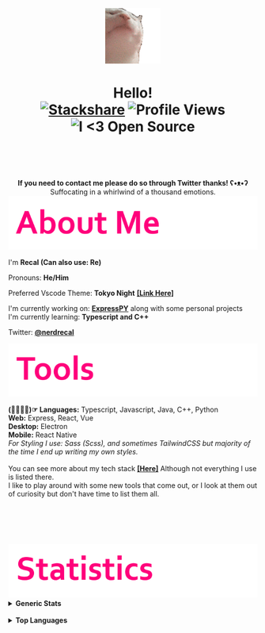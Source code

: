 

<div align="center">
<img src="https://github.com/Recal/Recal/blob/master/catjam.gif"/><br/>
<h1>
<div align="center">
  Hello!
  <br/>
  <a href="https://stackshare.io/recal/stack"><img alt="Stackshare" src="http://img.shields.io/badge/tech-stack-0690fa.svg?style=flat"></a>
  <img alt="Profile Views" src="https://komarev.com/ghpvc/?username=recal&color=blue&style=flat">
  <img alt="I <3 Open Source" src="https://badgen.net/badge/Open%20Source%20%3F/Yes%21/blue?icon=github">
  <br/>
  
  <img alt="" src="http://ForTheBadge.com/images/badges/winter-is-coming.svg">
  <img alt="" src="https://forthebadge.com/images/badges/fuck-it-ship-it.svg"><br/>
  <img alt="" src="https://forthebadge.com/images/badges/powered-by-coffee.svg">
</div>
</h1>
</div>

<div align="center"><b>If you need to contact me please do so through Twitter thanks! ʕ•ᴥ•ʔ</b></div>
<div align="center">Suffocating in a whirlwind of a thousand emotions.</div>

<img src="https://github.com/Recal/Recal/blob/master/a1.png"/>
  <p>I'm <b>Recal (Can also use: Re)</b></p>
  <p>Pronouns: <b>He/Him</b></p>
  <p>
    Preferred Vscode Theme: <b>Tokyo Night</b> <a href="https://marketplace.visualstudio.com/items?itemName=enkia.tokyo-night"><b>[Link Here]</b></a>
  </p>
  <p>
    I'm currently working on: <a href="https://github.com/loganlilypad/expresspy"><b>ExpressPY</b></a> along with some personal projects<br> 
    I'm currently learning: <b>Typescript and C++</b>
  </p>
  <p>
    Twitter: <a href="https://twitter.com/nerdrecal/"><b>@nerdrecal</b></a>
  </p>

<img src="https://github.com/Recal/Recal/blob/master/a2.png"/>
 <br>
  <p><b>(☞ﾟ∀ﾟ)☞ Languages:</b> Typescript, Javascript, Java, C++, Python<br>
  <b>Web:</b> Express, React, Vue<br>
  <b>Desktop:</b> Electron<br>
  <b>Mobile:</b> React Native<br>
  <i>For Styling I use: Sass (Scss), and sometimes TailwindCSS but majority of the time I end up writing my own styles.</i><br><br>
  You can see more about my tech stack <a href="https://stackshare.io/recal/stack"><b>[Here]</b></a> Although not everything I use is listed there.<br>
  I like to play around with some new tools that come out, or I look at them out of curiosity but don't have time to list them all.</p>
 <br>
  
  <br><br>
  
<img src="https://github.com/Recal/Recal/blob/master/a3.png"/>
  <details><summary><b>Generic Stats</b></summary>
  <img alt="Github Stats" src="https://github-readme-stats.vercel.app/api?username=Recal&show_icons=true&hide_border=true&count_private=true&theme=omni"></img>
  </details>
  
  <br>
  
  <details><summary><b>Top Languages</b></summary>
  <img alt="Top Languages" src="https://github-readme-stats.vercel.app/api/top-langs/?username=recal&theme=omni&layout=compact"></img>
  </details>
  
  <br>
  
    





